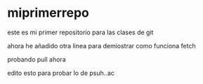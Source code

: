 # miprimerrepo
este es mi primer repositorio para las clases de git

ahora he añadido otra linea para demiostrar como funciona fetch

probando pull ahora

edito esto para probar lo de psuh..ac

